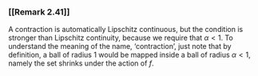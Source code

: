 ### [[Remark 2.41]]

A contraction is automatically Lipschitz continuous, but the condition is stronger than Lipschitz continuity, because we require that $\alpha < 1$. To understand the meaning of the name, ‘contraction’, just note that by definition, a ball of radius $1$ would be mapped inside a ball of radius $\alpha <1$, namely the set shrinks under the action of $f$.